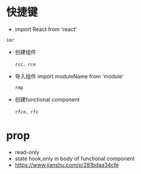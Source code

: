 # 快捷键
 * import React from 'react'
 ```
 imr
 ```
 * 创建组件
    ```
    rcc、rce
    ```
* 导入组件 import moduleName from 'module'
   
   ```
   rmp
   ```
* 创建functional component
   ```
   rfce、rfc
   ```

 # prop
 * read-only
 * state hook,only in body of functional component
 * https://www.jianshu.com/p/281bdaa34cfe
 